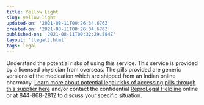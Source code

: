 ```yaml
---
title: Yellow Light
slug: yellow-light
updated-on: '2021-08-11T00:26:34.676Z'
created-on: '2021-08-11T00:26:34.676Z'
published-on: '2021-08-11T00:32:29.584Z'
layout: '[legal].html'
tags: legal
---
```


Understand the potential risks of using this service. This service is provided by a licensed physician from overseas. The pills provided are generic versions of the medication which are shipped from an Indian online pharmacy. [Learn more about potential legal risks of accessing pills through this supplier here](https://www.plancpills.org/guide-how-to-get-abortion-pills#can-i-get-in-trouble-for-using-abortion-pills) and/or contact the confidential [ReproLegal Helpline](https://www.reprolegalhelpline.org/contact-the-helpline/) online or at 844-868-2812 to discuss your specific situation.
